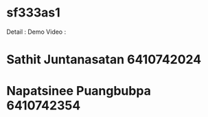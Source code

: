 # sf333as1

Detail :
Demo Video :

# Sathit Juntanasatan 6410742024
# Napatsinee Puangbubpa 6410742354
